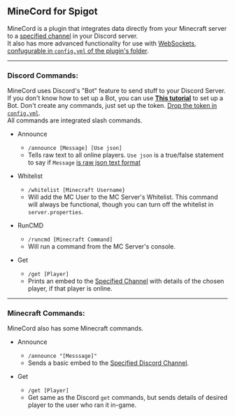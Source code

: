 ## MineCord for Spigot

MineCord is a plugin that integrates data directly from your Minecraft server to a [specified channel](https://github.com/SleepyHead707/MineCord/blob/327ff57bdb598771351518046b9684262d541620/ConfigHelp.md) in your Discord server.  
It also has more advanced functionality for use with [WebSockets](https://www.wallarm.com/what/a-simple-explanation-of-what-a-websocket-is), [confugurable in `config.yml` of the plugin's folder](https://github.com/SleepyHead707/MineCord/blob/327ff57bdb598771351518046b9684262d541620/ConfigHelp.md).

___

### Discord Commands:
MineCord uses Discord's "Bot" feature to send stuff to your Discord Server. If you don't know how to set up a Bot, you can use [**This tutorial**](https://www.youtube.com/watch?v=nW8c7vT6Hl4) to set up a Bot. Don't create any commands, just set up the token. [Drop the token in `config.yml`](https://github.com/SleepyHead707/MineCord/blob/327ff57bdb598771351518046b9684262d541620/ConfigHelp.md).  
All commands are integrated slash commands.

- Announce
  - `/announce [Message] [Use json]`
  - Tells raw text to all online players. `Use json` is a true/false statement to say if `Message` [is raw json text format](https://minecraft.fandom.com/wiki/Raw_JSON_text_format)

- Whitelist
  - `/whitelist [Minecraft Username}`
  - Will add the MC User to the MC Server's Whitelist. This command will always be functional, though you can turn off the whitelist in `server.properties`.

- RunCMD
  - `/runcmd [Minecraft Command]`
  - Will run a command from the MC Server's console.

- Get
  - `/get [Player]`
  - Prints an embed to the [Specified Channel](https://github.com/SleepyHead707/MineCord/blob/327ff57bdb598771351518046b9684262d541620/ConfigHelp.md) with details of the chosen player, if that player is online.

___

### Minecraft Commands:
MineCord also has some Minecraft commands.

- Announce
  - `/announce "[Messsage]"`
  - Sends a basic embed to the [Specified Discord Channel](https://github.com/SleepyHead707/MineCord/blob/327ff57bdb598771351518046b9684262d541620/ConfigHelp.md).

- Get
  - `/get [Player]`
  - Get same as the Discord `get` commands, but sends details of desired player to the user who ran it in-game.
